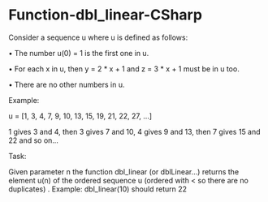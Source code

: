 # Function-dbl_linear-CSharp

Consider a sequence u where u is defined as follows:

• The number u(0) = 1 is the first one in u.

• For each x in u, then y = 2 * x + 1 and z = 3 * x + 1 must be in u too.

• There are no other numbers in u. 

Example:

u = [1, 3, 4, 7, 9, 10, 13, 15, 19, 21, 22, 27, ...]

1 gives 3 and 4, then 3 gives 7 and 10, 4 gives 9 and 13, then 7 gives 15 and 22 and so on...

Task:

Given parameter n the function dbl_linear (or dblLinear...) returns the element u(n) of 
the ordered sequence u (ordered with < so there are no duplicates) .
Example: dbl_linear(10) should return 22
